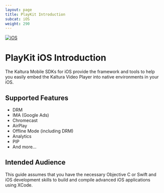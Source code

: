 ```yaml
---
layout: page
title: PlayKit Introduction
subcat: iOS
weight: 290
---
```


[![iOS](https://img.shields.io/badge/iOS-Supported-green.svg)](https://github.com/kaltura/playkit-ios)

# PlayKit iOS Introduction

The Kaltura Mobile SDKs for iOS provide the framework and tools to help you easily embed the Kaltura Video Player into native environments in your iOS.

## Supported Features

* DRM
* IMA (Google Ads)
* Chromecast
* AirPlay
* Offline Mode (including DRM)
* Analytics
* PIP
* And more...

## Intended Audience

This guide assumes that you have the necessary Objective C or Swift and iOS development skills to build and compile advanced iOS applications using XCode.